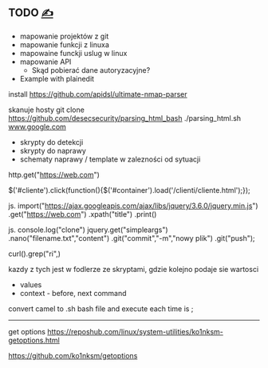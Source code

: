 
## TODO [<span style='font-size:20px;'>&#x270D;</span>](https://github.com/apidsl/bash/edit/main/DOCS/TODO.md)

+ mapowanie projektów z git
+ mapowanie funkcji z linuxa
+ mapowaine funckji uslug w linux
+ mapowanie API
  + Skąd pobierać dane autoryzacyjne?
+ Example with plainedit


install
https://github.com/apidsl/ultimate-nmap-parser

skanuje hosty
git clone https://github.com/desecsecurity/parsing_html_bash
./parsing_html.sh www.google.com


+ skrypty do detekcji
+ skrypty do naprawy
+ schematy naprawy / template w zalezności od sytuacji



http.get("https://web.com")

$('#cliente').click(function(){$('#container').load('/clienti/cliente.html');});

js.
import("https://ajax.googleapis.com/ajax/libs/jquery/3.6.0/jquery.min.js")
.get("https://web.com")
.xpath("title")
.print()


js.
console.log("clone")
jquery.get("simpleargs")
.nano("filename.txt","content")
.git("commit","-m","nowy plik")
.git("push");


curl().grep("ri",)



kazdy z tych jest w fodlerze ze skryptami, gdzie kolejno podaje sie wartosci
+ values
+ context - before, next command



convert camel to .sh bash file
and execute
each time is ;



---

get options
https://reposhub.com/linux/system-utilities/ko1nksm-getoptions.html

https://github.com/ko1nksm/getoptions

